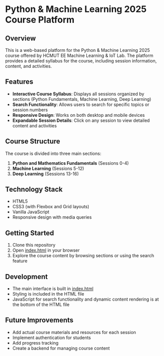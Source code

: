 # Python & Machine Learning 2025 Course Platform

## Overview
This is a web-based platform for the Python & Machine Learning 2025 course offered by HCMUT EE Machine Learning & IoT Lab. The platform provides a detailed syllabus for the course, including session information, content, and activities.

## Features
- **Interactive Course Syllabus**: Displays all sessions organized by sections (Python Fundamentals, Machine Learning, Deep Learning)
- **Search Functionality**: Allows users to search for specific topics or session numbers
- **Responsive Design**: Works on both desktop and mobile devices
- **Expandable Session Details**: Click on any session to view detailed content and activities

## Course Structure
The course is divided into three main sections:
1. **Python and Mathematics Fundamentals** (Sessions 0-4)
2. **Machine Learning** (Sessions 5-12)
3. **Deep Learning** (Sessions 13-16)

## Technology Stack
- HTML5
- CSS3 (with Flexbox and Grid layouts)
- Vanilla JavaScript
- Responsive design with media queries

## Getting Started
1. Clone this repository
2. Open [index.html](index.html) in your browser
3. Explore the course content by browsing sections or using the search feature

## Development
- The main interface is built in [index.html](index.html)
- Styling is included in the HTML file
- JavaScript for search functionality and dynamic content rendering is at the bottom of the HTML file

## Future Improvements
- Add actual course materials and resources for each session
- Implement authentication for students
- Add progress tracking
- Create a backend for managing course content